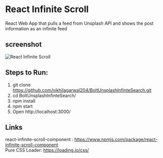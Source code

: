 # React Infinite Scroll 
React Web App that pulls a feed from Unsplash API and shows the post information as an infinite feed

## screenshot
![React Infinite Scroll](./DEMO_PNG.png)

## Steps to Run:
1) git clone https://github.com/nikhilagarwal204/BoltUnsplashInfinteSearch.git
2) cd BoltUnsplashInfinteSearch/
3) npm install
4) npm start
5) Open http://localhost:3000/

## Links
react-infinite-scroll-component :  https://www.npmjs.com/package/react-infinite-scroll-component <br/>
Pure CSS Loader: https://loading.io/css/ <br/>
